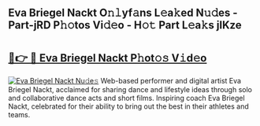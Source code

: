 ## Eva Briegel Nackt O𝚗𝚕yf𝚊ns L𝚎a𝚔ed N𝚞𝚍es - Part-jRD P𝚑𝚘tos Vi𝚍𝚎o - H𝚘𝚝 Part L𝚎a𝚔s jlKze

# <h2><a href="http://kfcj0d0.oniu.top/?m=Eva+Briegel+Nackt">🔗👉 🔴 Eva Briegel Nackt P𝚑ot𝚘𝚜 V𝚒d𝚎o</a></h2>

[![Eva Briegel Nackt Nu𝚍e𝚜](https://i.imgur.com/0qMVB7G.gif)](http://kfcj0d0.oniu.top/?m=Eva+Briegel+Nackt)
Web-based performer and digital artist Eva Briegel Nackt, acclaimed for sharing dance and lifestyle ideas through solo and collaborative dance acts and short films. Inspiring coach Eva Briegel Nackt, celebrated for their ability to bring out the best in their athletes and teams.  

